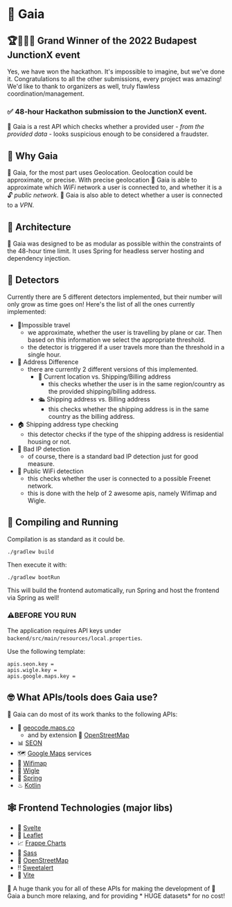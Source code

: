# 🌿 Gaia

## 🏆🥳🎉🎊 Grand Winner of the 2022 Budapest JunctionX event 

Yes, we have won the hackathon. It's impossible to imagine, but we've done it. Congratulations to all the other submissions, every project was amazing!
We'd like to thank to organizers as well, truly flawless coordination/management.

### ✅ 48-hour Hackathon submission to the JunctionX event.

🌿 Gaia is a rest API which checks whether a provided user *- from the provided data -* looks suspicious enough to be
considered a fraudster.

## 🤔 Why Gaia

🌿 Gaia, for the most part uses Geolocation. Geolocation could be approximate, or precise. With precise geolocation 🌿
Gaia is able to approximate which *WiFi* network a user is connected to, and whether it is a 🔓 *public network*. 🌿 Gaia
is also able to detect whether a user is connected to a *VPN*.

## 📂 Architecture

🌿 Gaia was designed to be as modular as possible within the constraints of the 48-hour time limit. It uses Spring for
headless server hosting and dependency injection.

## 💪 Detectors

Currently there are 5 different detectors implemented, but their number will only grow as time goes on!
Here's the list of all the ones currently implemented:

- 🙅‍Impossible travel
    - we approximate, whether the user is travelling by plane or car. Then based on this information we select the appropriate threshold.
    - the detector is triggered if a user travels more than the threshold in a single hour.
- 🔀 Address Difference
    - there are currently 2 different versions of this implemented.
        - 🚢 Current location vs. Shipping/Billing address
            - this checks whether the user is in the same region/country as the provided shipping/billing address.
        - 🛳️ Shipping address vs. Billing address
            - this checks whether the shipping address is in the same country as the billing address.
- 🏠 Shipping address type checking
    - this detector checks if the type of the shipping address is residential housing or not.
- 📅 Bad IP detection
    - of course, there is a standard bad IP detection just for good measure.
- 📶 Public WiFi detection
    - this checks whether the user is connected to a possible Freenet network.
    - this is done with the help of 2 awesome apis, namely Wifimap and Wigle.

## 👷 Compiling and Running

Compilation is as standard as it could be.

    ./gradlew build

Then execute it with:

    ./gradlew bootRun

This will build the frontend automatically, run Spring and host the frontend via Spring as well!

### ⚠️BEFORE YOU RUN

The application requires API keys under `backend/src/main/resources/local.properties`.

Use the following template:
```properties
apis.seon.key =
apis.wigle.key =
apis.google.maps.key =
```

## 🤓 What APIs/tools does Gaia use?

🌿 Gaia can do most of its work thanks to the following APIs:

- 🧭 [geocode.maps.co](https://geocode.maps.co/)
    - and by extension 📖 [OpenStreetMap](https://www.openstreetmap.org/)
- 📊 [SEON](https://seon.io/)
- 🗺️ [Google Maps](https://maps.google.com/) services
- 📶 [Wifimap](https://wifimap.io/)
- 📃 [Wigle](https://wigle.net/)
- 🍃 [Spring](https://spring.io/)
- ♨ [Kotlin](https://kotlinlang.org/)

## 🕸️ Frontend Technologies (major libs)
- 📜 [Svelte](https://svelte.dev/)
- 🍂 [Leaflet](https://leafletjs.com/)
- 📈 [Frappe Charts](https://github.com/himynameisdave/svelte-frappe-charts)
- 📄 [Sass](https://sass-lang.com/)
- 📖 [OpenStreetMap](https://www.openstreetmap.org/)
- ‼ [Sweetalert](https://sweetalert.js.org/)
- 🎨 [Vite](https://vitejs.dev/)

🤗 A huge thank you for all of these APIs for making the development of 🌿 Gaia a bunch more relaxing, and for providing *
HUGE datasets* for no cost!
